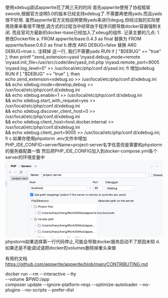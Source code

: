 使用xdebug调试appwrite花了两三天的时间
首先appwrite使用了协程框架swoole,根据官方说明5.0的版本已经支持xdebug了.不需要再使用yads.而且yads很不好用.
虽然appwrite官方文档说明使用yads来进行degug,但经过我的实际使用效果来看很不理想,调方式的过程当中经常由于程序问题导致docker容器强制关闭.
而且官司方最新的docker-base已经加入了xdeug的组件.
记录主要的几点:
1.修改Dockerfile
a. FROM appwrite/base:0.4.3 as final 替换为 FROM appwrite/base:0.6.0 as final
b.修改 ARG DEBUG=false 替换 ARG DEBUG=true
c. 注释掉 这一行, 我们不需要yads RUN if [ "$DEBUG" == "true" ]; then printf "zend_extension=yasd \nyasd.debug_mode=remote \nyasd.init_file=/usr/src/code/dev/yasd_init.php \nyasd.remote_port=9005 \nyasd.log_level=0" >> /usr/local/etc/php/conf.d/yasd.ini; fi
增加xdebug
RUN if [ "$DEBUG" == "true" ]; then \
    echo zend_extension=xdebug.so >> /usr/local/etc/php/conf.d/xdebug.ini \
    && echo xdebug.mode=develop,debug  >> /usr/local/etc/php/conf.d/xdebug.ini \
    && echo xdebug.enable=1  >> /usr/local/etc/php/conf.d/xdebug.ini \
    && echo xdebug.start_with_request=yes  >> /usr/local/etc/php/conf.d/xdebug.ini \
    && echo xdebug.discover_client_host=0  >> /usr/local/etc/php/conf.d/xdebug.ini \
    && echo xdebug.client_host=host.docker.internal  >> /usr/local/etc/php/conf.d/xdebug.ini \
    && echo xdebug.client_port=9005  >> /usr/local/etc/php/conf.d/xdebug.ini; \
    fi
c.如果你使用phpstorm
.env文件中增加
PHP_IDE_CONFIG=serverName=project-server名字任意但是需要和phpstorm的服务器配置一致
然后把PHP_IDE_CONFIG加入到docker-compose.yml各个server的环境变量中
![img.png](img.png)
phpstorm如果选择第一行代码停止,可能会导致docker服务启动不了原因未知
d.如果还是不能调试请把docker的volumes删除掉重头来做

有用的文档
https://github.com/appwrite/appwrite/blob/main/CONTRIBUTING.md


docker run --rm --interactive --tty \
  --volume $PWD:/app \
  composer update --ignore-platform-reqs --optimize-autoloader --no-plugins --no-scripts --prefer-dist







